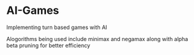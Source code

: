 # AI-Games
Implementing turn based games with AI

Alogorithms being used include minimax and negamax along with alpha beta pruning for better efficiency

